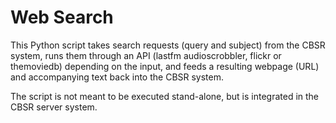 # Web Search
This Python script takes search requests (query and subject) from the CBSR system, runs them through an API (lastfm audioscrobbler, flickr or themoviedb) depending on the input, and feeds a resulting webpage (URL) and accompanying text back into the CBSR system.

The script is not meant to be executed stand-alone, but is integrated in the CBSR server system.